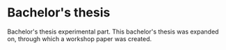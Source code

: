 # Bachelor's thesis
Bachelor's thesis experimental part.
This bachelor's thesis was expanded on, through which a workshop paper was created.
